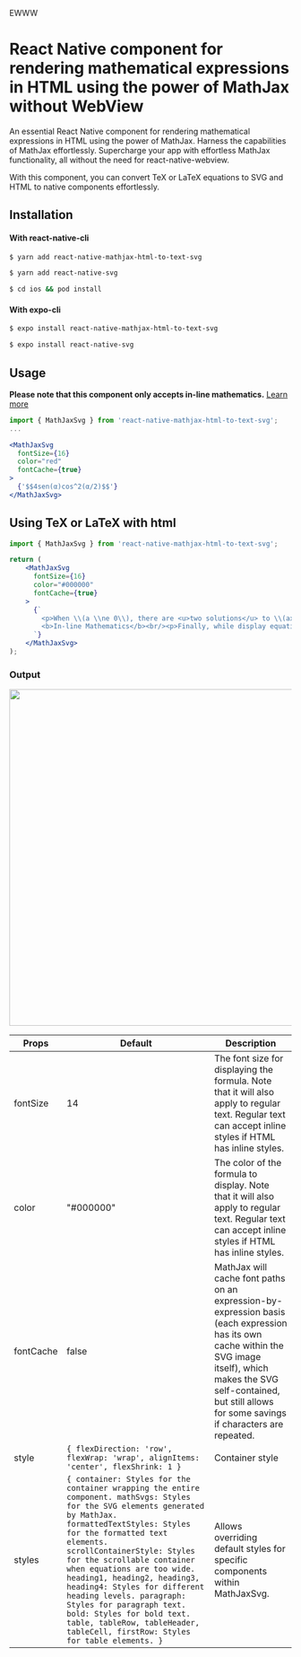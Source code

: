 EWWW

# React Native component for rendering mathematical expressions in HTML using the power of MathJax without WebView

An essential React Native component for rendering mathematical expressions in HTML using the power of MathJax. Harness the capabilities of MathJax effortlessly. Supercharge your app with effortless MathJax functionality, all without the need for react-native-webview.

With this component, you can convert TeX or LaTeX equations to SVG and HTML to native <Text/> components effortlessly.

## Installation

#### With react-native-cli
```bash
$ yarn add react-native-mathjax-html-to-text-svg
```
```bash
$ yarn add react-native-svg
```
```bash
$ cd ios && pod install
```
#### With expo-cli
```bash
$ expo install react-native-mathjax-html-to-text-svg 
```
```bash
$ expo install react-native-svg
```

## Usage
**Please note that this component only accepts in-line mathematics.** [Learn more](http://docs.mathjax.org/en/latest/basic/mathematics.html)
```jsx
import { MathJaxSvg } from 'react-native-mathjax-html-to-text-svg';
...

<MathJaxSvg 
  fontSize={16}
  color="red"
  fontCache={true}
>
  {'$$4sen(α)cos^2(α/2)$$'}
</MathJaxSvg>
```
## Using TeX or LaTeX with html
```jsx
import { MathJaxSvg } from 'react-native-mathjax-html-to-text-svg';

return (
    <MathJaxSvg 
      fontSize={16}
      color="#000000"
      fontCache={true}
    >
      {`
        <p>When \\(a \\ne 0\\), there are <u>two solutions</u> to \\(ax^2 + bx + c = 0\\) <span style="color:red;">and</span> they are $$x = {-b \\pm \\sqrt{b^2-4ac} \\over 2a}.$$</p>
        <b>In-line Mathematics</b><br/><p>Finally, while display equations look good for a page of samples, the ability to mix math <mark>and text in a paragraph is also important.</mark><br/><b>This expression \\(\\sqrt{3x-1}+(1+x)^2\\) is an <span style="color:red;font-style:italic;">example of an inline equation</span>.</b>As you see, MathJax equations can be used this way as well, without unduly disturbing the <s>spacing between lines</s>.</p>
      `}
    </MathJaxSvg>
);
```
### Output
<img width="600" src="https://raw.githubusercontent.com/oguzhankurumm/react-native-mathjax-text-svg/main/export.png"/>

|  Props            | Default                    | Description                             |
| ----------------- | -------------------------- | --------------------------------------- |
|  fontSize         | 14                         | The font size for displaying the formula. Note that it will also apply to regular text. Regular text can accept inline styles if HTML has inline styles.        |
|  color            | "#000000"                  | The color of the formula to display. Note that it will also apply to regular text. Regular text can accept inline styles if HTML has inline styles.             |
|  fontCache        | false                      | MathJax will cache font paths on an expression-by-expression basis (each expression has its own cache within the SVG image itself), which makes the SVG self-contained, but still allows for some savings if characters are repeated.               |
|  style            | `{ flexDirection: 'row', flexWrap: 'wrap', alignItems: 'center', flexShrink: 1 } `          | Container style             |
| styles | `{ container: Styles for the container wrapping the entire component. mathSvgs: Styles for the SVG elements generated by MathJax. formattedTextStyles: Styles for the formatted text elements. scrollContainerStyle: Styles for the scrollable container when equations are too wide. heading1, heading2, heading3, heading4: Styles for different heading levels. paragraph: Styles for paragraph text. bold: Styles for bold text. table, tableRow, tableHeader, tableCell, firstRow: Styles for table elements. }` | Allows overriding default styles for specific components within MathJaxSvg. |

 



[comment]: <> (## Example)

[comment]: <> ([https://github.com/railsjack/demo-app-for-mathjax]&#40;https://github.com/railsjack/demo-app-for-mathjax&#41;)
